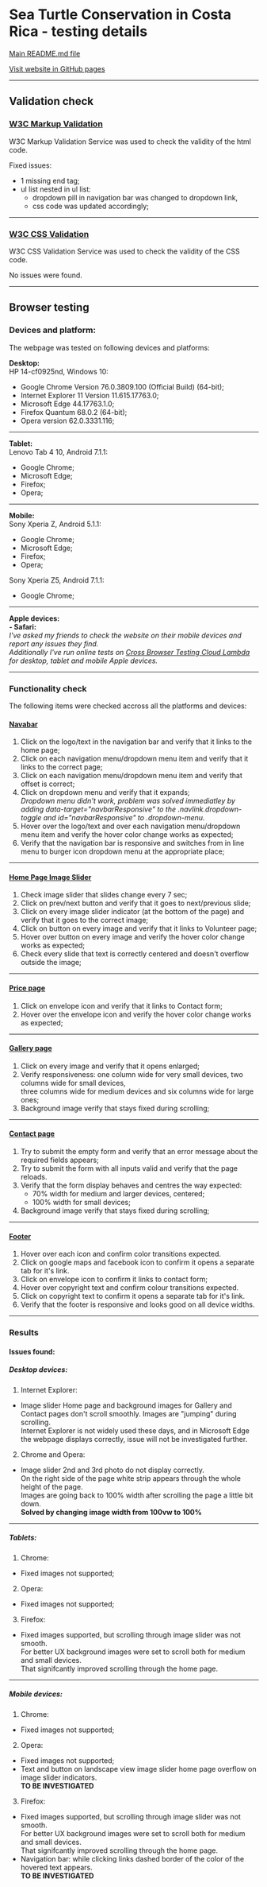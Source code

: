 # Sea Turtle Conservation in Costa Rica - testing details

[Main README.md file](https://github.com/jdtiding/Turtle-Conservation-Project/blob/master/README.md)

[Visit website in GitHub pages](https://github.com/jdtiding/Turtle-Conservation-Project)
***

## Validation check

### [W3C Markup Validation](https://jigsaw.w3.org/css-validator/#validate_by_input)

W3C Markup Validation Service was used to check the validity of the html code.

Fixed issues:
- 1 missing end tag;
- ul list nested in ul list: 
    - dropdown pill in navigation bar was changed to dropdown link,
    - css code was updated accordingly;
***

### [W3C CSS Validation](https://validator.w3.org/#validate_by_input)

W3C CSS Validation Service was used to check the validity of the CSS code.

No issues were found.
***

## Browser testing

### Devices and platform:

The webpage was tested on following devices and platforms:  

**Desktop:**  
HP 14-cf0925nd, Windows 10:

- Google Chrome Version 76.0.3809.100 (Official Build) (64-bit);
- Internet Explorer 11 Version 11.615.17763.0;
- Microsoft Edge 44.17763.1.0;
- Firefox Quantum 68.0.2 (64-bit);
- Opera version 62.0.3331.116;
***

**Tablet:**  
Lenovo Tab 4 10, Android 7.1.1:
- Google Chrome;
- Microsoft Edge;
- Firefox;
- Opera;
***

**Mobile:**  
Sony Xperia Z, Android 5.1.1:
- Google Chrome;
- Microsoft Edge;
- Firefox;
- Opera;

Sony Xperia Z5, Android 7.1.1:
- Google Chrome;
***

**Apple devices:**  
**- Safari:**  
*I've asked my friends to check the website on their mobile devices and report any issues they find.*  
*Additionally I've run online tests on [Cross Browser Testing Cloud Lambda](https://www.lambdatest.com/) for desktop, tablet and mobile Apple devices.*
***

### Functionality check

The following items were checked accross all the platforms and devices:

#### [Navabar](https://jdtiding.github.io/Turtle-Conservation-Project/index.html)

1. Click on the logo/text in the navigation bar and verify that it links to the home page;
2. Click on each navigation menu/dropdown menu item and verify that it links to the correct page;
3. Click on each navigation menu/dropdown menu item and verify that offset is correct;
4. Click on dropdown menu and verify that it expands;  
    *Dropdown menu didn't work, problem was solved immediatley by adding data-target="navbarResponsive" to the .navlink.dropdown-toggle and 
    id="navbarResponsive" to .dropdown-menu.*
5. Hover over the logo/text and over each navigation menu/dropdown menu item and verify the hover color change works as expected;
6. Verify that the navigation bar is responsive and switches from in line menu to burger icon dropdown menu at the appropriate place;
***

#### [Home Page Image Slider](https://jdtiding.github.io/Turtle-Conservation-Project/index.html)

1. Check image slider that slides change every 7 sec;
2. Click on prev/next button and verify that it goes to next/previous slide;
3. Click on every image slider indicator (at the bottom of the page) and verify that it goes to the correct image;
3. Click on button on every image and verify that it links to Volunteer page;
4. Hover over button on every image and verify the hover color change works as expected;
4. Check every slide that text is correctly centered and doesn't overflow outside the image;
***

#### [Price page](https://jdtiding.github.io/Turtle-Conservation-Project/index.html#price)

1. Click on envelope icon and verify that it links to Contact form;
2. Hover over the envelope icon and verify the hover color change works as expected;
***

#### [Gallery page](https://jdtiding.github.io/Turtle-Conservation-Project/index.html#gallery-section)

1. Click on every image and verify that it opens enlarged;
2. Verify responsiveness: one column wide for very small devices, two columns wide for small devices,  
  three columns wide for medium devices and six columns wide for large ones; 
3. Background image verify that stays fixed during scrolling;
***

#### [Contact page](https://jdtiding.github.io/Turtle-Conservation-Project/index.html#contact)

1. Try to submit the empty form and verify that an error message about the required fields appears;
2. Try to submit the form with all inputs valid and verify that the page reloads.
3. Verify that the form display behaves and centres the way expected:
    - 70% width for medium and larger devices, centered;
    - 100% width for small devices;
3. Background image verify that stays fixed during scrolling;
***

#### [Footer](https://jdtiding.github.io/Turtle-Conservation-Project/index.html#contact)


1. Hover over each icon and confirm color transitions expected.
2. Click on google maps and facebook icon to confirm it opens a separate tab for it's link.
3. Click on envelope icon to confirm it links to contact form;
4. Hover over copyright text and confirm colour transitions expected.
5. Click on copyright text to confirm it opens a separate tab for it's link.
6. Verify that the footer is responsive and looks good on all device widths.
***

### Results

#### Issues found:

##### Desktop devices:

1. Internet Explorer:
  - Image slider Home page and background images for Gallery and Contact pages don't scroll smoothly. Images are "jumping" during scrolling.  
    Internet Explorer is not widely used these days, and in Microsoft Edge the webpage displays correctly, issue will not be investigated further.

2. Chrome and Opera:
  - Image slider 2nd and 3rd photo do not display correctly.  
    On the right side of the page white strip appears through the whole height of the page.  
    Images are going back to 100% width after scrolling the page a little bit down.  
    **Solved by changing image width from 100vw to 100%**
***

##### Tablets:

1. Chrome:
  - Fixed images not supported;

2. Opera:
  - Fixed images not supported;

3. Firefox:
  - Fixed images supported, but scrolling through image slider was not smooth.    
    For better UX background images were set to scroll both for medium and small devices.  
    That signifcantly improved scrolling through the home page.
***

##### Mobile devices:

1. Chrome:
  - Fixed images not supported;

2. Opera:
  - Fixed images not supported;
  - Text and button on landscape view image slider home page overflow on image slider indicators.  
    **TO BE INVESTIGATED**

3. Firefox:
  - Fixed images supported, but scrolling through image slider was not smooth.    
    For better UX background images were set to scroll both for medium and small devices.  
    That signifcantly improved scrolling through the home page.
  - Navigation bar: while clicking links dashed border of the color of the hovered text appears.  
    **TO BE INVESTIGATED**
